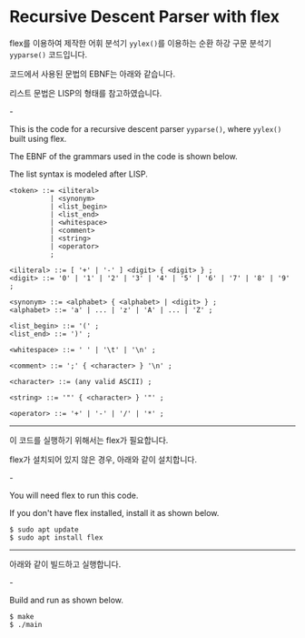 # Recursive Descent Parser with flex

flex를 이용하여 제작한 어휘 분석기 `yylex()`를 이용하는 순환 하강 구문 분석기 `yyparse()` 코드입니다.

코드에서 사용된 문법의 EBNF는 아래와 같습니다.

리스트 문법은 LISP의 형태를 참고하였습니다.

\-

This is the code for a recursive descent parser `yyparse()`, where `yylex()` built using flex.

The EBNF of the grammars used in the code is shown below.

The list syntax is modeled after LISP.

```EBNF
<token> ::= <iliteral>
          | <synonym>
          | <list_begin>
          | <list_end>
          | <whitespace>
          | <comment>
          | <string>
          | <operator>
          ;

<iliteral> ::= [ '+' | '-' ] <digit> { <digit> } ;
<digit> ::= '0' | '1' | '2' | '3' | '4' | '5' | '6' | '7' | '8' | '9' ;

<synonym> ::= <alphabet> { <alphabet> | <digit> } ;
<alphabet> ::= 'a' | ... | 'z' | 'A' | ... | 'Z' ;

<list_begin> ::= '(' ;
<list_end> ::= ')' ;

<whitespace> ::= ' ' | '\t' | '\n' ;

<comment> ::= ';' { <character> } '\n' ;

<character> ::= (any valid ASCII) ;

<string> ::= '"' { <character> } '"' ;

<operator> ::= '+' | '-' | '/' | '*' ;
```

---

이 코드를 실행하기 위해서는 flex가 필요합니다.

flex가 설치되어 있지 않은 경우, 아래와 같이 설치합니다.

\-

You will need flex to run this code.

If you don't have flex installed, install it as shown below.

```shell
$ sudo apt update
$ sudo apt install flex
```

---

아래와 같이 빌드하고 실행합니다.

\-

Build and run as shown below.

```shell
$ make
$ ./main
```

